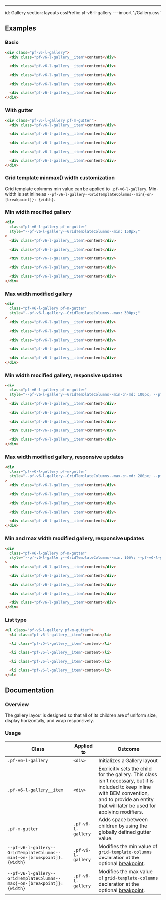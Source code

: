 ---
id: Gallery
section: layouts
cssPrefix: pf-v6-l-gallery
---import './Gallery.css'

## Examples

### Basic

```html
<div class="pf-v6-l-gallery">
  <div class="pf-v6-l-gallery__item">content</div>

  <div class="pf-v6-l-gallery__item">content</div>

  <div class="pf-v6-l-gallery__item">content</div>

  <div class="pf-v6-l-gallery__item">content</div>

  <div class="pf-v6-l-gallery__item">content</div>
</div>

```

### With gutter

```html
<div class="pf-v6-l-gallery pf-m-gutter">
  <div class="pf-v6-l-gallery__item">content</div>

  <div class="pf-v6-l-gallery__item">content</div>

  <div class="pf-v6-l-gallery__item">content</div>

  <div class="pf-v6-l-gallery__item">content</div>

  <div class="pf-v6-l-gallery__item">content</div>
</div>

```

### Grid template minmax() width customization

Grid template columms min value can be applied to <code>.pf-v6-l-gallery</code>.  Min-width is set inline as `--pf-v6-l-gallery--GridTemplateColumns--min{-on-[breakpoint]}: {width}`.

### Min width modified gallery

```html
<div
  class="pf-v6-l-gallery pf-m-gutter"
  style="--pf-v6-l-gallery--GridTemplateColumns--min: 150px;"
>
  <div class="pf-v6-l-gallery__item">content</div>

  <div class="pf-v6-l-gallery__item">content</div>

  <div class="pf-v6-l-gallery__item">content</div>

  <div class="pf-v6-l-gallery__item">content</div>

  <div class="pf-v6-l-gallery__item">content</div>
</div>

```

### Max width modified gallery

```html
<div
  class="pf-v6-l-gallery pf-m-gutter"
  style="--pf-v6-l-gallery--GridTemplateColumns--max: 300px;"
>
  <div class="pf-v6-l-gallery__item">content</div>

  <div class="pf-v6-l-gallery__item">content</div>

  <div class="pf-v6-l-gallery__item">content</div>

  <div class="pf-v6-l-gallery__item">content</div>

  <div class="pf-v6-l-gallery__item">content</div>
</div>

```

### Min width modified gallery, responsive updates

```html
<div
  class="pf-v6-l-gallery pf-m-gutter"
  style="--pf-v6-l-gallery--GridTemplateColumns--min-on-md: 100px; --pf-v6-l-gallery--GridTemplateColumns--min-on-lg: 150px; --pf-v6-l-gallery--GridTemplateColumns--min-on-xl: 200px; --pf-v6-l-gallery--GridTemplateColumns--min-on-2xl: 300px;"
>
  <div class="pf-v6-l-gallery__item">content</div>

  <div class="pf-v6-l-gallery__item">content</div>

  <div class="pf-v6-l-gallery__item">content</div>

  <div class="pf-v6-l-gallery__item">content</div>

  <div class="pf-v6-l-gallery__item">content</div>
</div>

```

### Max width modified gallery, responsive updates

```html
<div
  class="pf-v6-l-gallery pf-m-gutter"
  style="--pf-v6-l-gallery--GridTemplateColumns--max-on-md: 280px; --pf-v6-l-gallery--GridTemplateColumns--max-on-lg: 320px; --pf-v6-l-gallery--GridTemplateColumns--max-on-2xl: 400px;"
>
  <div class="pf-v6-l-gallery__item">content</div>

  <div class="pf-v6-l-gallery__item">content</div>

  <div class="pf-v6-l-gallery__item">content</div>

  <div class="pf-v6-l-gallery__item">content</div>

  <div class="pf-v6-l-gallery__item">content</div>
</div>

```

### Min and max width modified gallery, responsive updates

```html
<div
  class="pf-v6-l-gallery pf-m-gutter"
  style="--pf-v6-l-gallery--GridTemplateColumns--min: 100%; --pf-v6-l-gallery--GridTemplateColumns--min-on-md: 100px; --pf-v6-l-gallery--GridTemplateColumns--max-on-md: 200px; --pf-v6-l-gallery--GridTemplateColumns--min-on-xl: 300px; --pf-v6-l-gallery--GridTemplateColumns--max-on-xl: 1fr;"
>
  <div class="pf-v6-l-gallery__item">content</div>

  <div class="pf-v6-l-gallery__item">content</div>

  <div class="pf-v6-l-gallery__item">content</div>

  <div class="pf-v6-l-gallery__item">content</div>

  <div class="pf-v6-l-gallery__item">content</div>
</div>

```

### List type

```html
<ul class="pf-v6-l-gallery pf-m-gutter">
  <li class="pf-v6-l-gallery__item">content</li>

  <li class="pf-v6-l-gallery__item">content</li>

  <li class="pf-v6-l-gallery__item">content</li>

  <li class="pf-v6-l-gallery__item">content</li>

  <li class="pf-v6-l-gallery__item">content</li>
</ul>

```

## Documentation

### Overview

The gallery layout is designed so that all of its children are of uniform size, display horizontally, and wrap responsively.

### Usage

| Class | Applied to | Outcome |
| -- | -- | -- |
| `.pf-v6-l-gallery` |  `<div>` |  Initializes a Gallery layout |
| `.pf-v6-l-gallery__item` | `<div>` |  Explicitly sets the child for the gallery. This class isn't necessary, but it is included to keep inline with BEM convention, and to provide an entity that will later be used for applying modifiers. |
| `.pf-m-gutter` | `.pf-v6-l-gallery` | Adds space between children by using the globally defined gutter value. |
| `--pf-v6-l-gallery--GridTemplateColumns--min{-on-[breakpoint]}: {width}` | `.pf-v6-l-gallery` | Modifies the min value of `grid-template-columns` declaration at the optional [breakpoint](/developer-resources/global-css-variables#breakpoint-variables-and-class-suffixes). |
| `--pf-v6-l-gallery--GridTemplateColumns--max{-on-[breakpoint]}: {width}` | `.pf-v6-l-gallery` | Modifies the max value of `grid-template-columns` declaration at the optional [breakpoint](/developer-resources/global-css-variables#breakpoint-variables-and-class-suffixes). |
